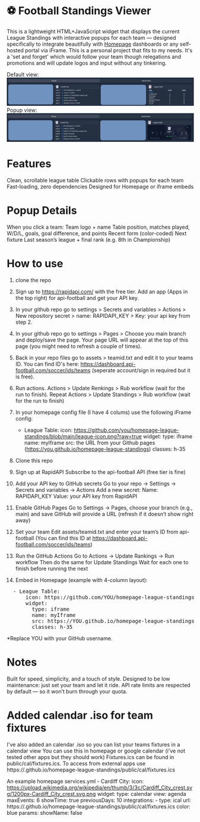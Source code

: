 # ⚽ Football Standings Viewer

This is a lightweight HTML+JavaScript widget that displays the current League Standings with interactive popups for each team — designed specifically to integrate beautifully with [Homepage](https://gethomepage.dev/) dashboards or any self-hosted portal via iFrame.
This is a personal project that fits to my needs. It's a 'set and forget' which would follow your team though relegations and promotions and will update logos and input without any tinkering.

Default view:
![Screenshot](https://github.com/jimmisavage/homepage-league-standings/raw/main/screenshots/newdefault.JPG)
Popup view:
![Screenshot](https://github.com/jimmisavage/homepage-league-standings/raw/main/screenshots/newpopup.JPG)

# Features
Clean, scrollable league table
Clickable rows with popups for each team
Fast-loading, zero dependencies
Designed for Homepage or iframe embeds

# Popup Details
When you click a team:
Team logo + name
Table position, matches played, W/D/L, goals, goal difference, and points
Recent form (color-coded)
Next fixture
Last season’s league + final rank (e.g. 8th in Championship)

# How to use
1. clone the repo
2. Sign up to https://rapidapi.com/ with the free tier. Add an app (Apps in the top right) for api-football and get your API key.
3. In your github repo go to settings > Secrets and variables > Actions > New repository secret > name: RAPIDAPI_KEY > Key: your api key from step 2.
4. In your github repo go to settings > Pages > Choose you main branch and deploy/save the page. Your page URL will appear at the top of this page (you might need to refresh a couple of times).
5. Back in your repo files go to assets > teamid.txt and edit it to your teams ID. You can find ID's here: https://dashboard.api-football.com/soccer/ids/teams (seperate account/sign in required but it is free).
6. Run actions. Actions > Update Renkings > Rub workflow (wait for the run to finish). Repeat Actions > Update Standings > Rub workflow (wait for the run to finish)
7. In your homepage config file (I have 4 colums) use the following iFrame config:
    - League Table:
         icon: https://github.com/you/homepage-league-standings/blob/main/league-icon.png?raw=true
         widget:
           type: iframe
           name: myIframe
           src: the URL from your Github pages (https://you.github.io/homepage-league-standings)
           classes: h-35

1. Clone this repo

2. Sign up at RapidAPI
   Subscribe to the api-football API (free tier is fine)

3. Add your API key to GitHub secrets
   Go to your repo → Settings → Secrets and variables → Actions
   Add a new secret:
   Name: RAPIDAPI_KEY
   Value: your API key from RapidAPI

4. Enable GitHub Pages
   Go to Settings → Pages, choose your branch (e.g., main) and save
   GitHub will provide a URL (refresh if it doesn’t show right away)

5. Set your team
   Edit assets/teamid.txt and enter your team’s ID from api-football
   (You can find this ID at https://dashboard.api-football.com/soccer/ids/teams)

6. Run the GitHub Actions
   Go to Actions → Update Rankings → Run workflow
   Then do the same for Update Standings
   Wait for each one to finish before running the next

7. Embed in Homepage (example with 4-column layout):
<pre>
  - League Table:
      icon: https://github.com/YOU/homepage-league-standings/blob/main/league-icon.png?raw=true
      widget:
        type: iframe
        name: myIframe
        src: https://YOU.github.io/homepage-league-standings
        classes: h-35
</pre>
*Replace YOU with your GitHub username.

# Notes
Built for speed, simplicity, and a touch of style.
Designed to be low maintenance: just set your team and let it ride.
API rate limits are respected by default — so it won’t burn through your quota.

# Added calendar .iso for team fixtures
I've also added an calendar .iso so you can list your teams fixtures in a calendar view
You can use this in homepage or google calendar (i've not tested other apps but they should work)
Fixtures.ics can be found in public/cal/fixtures.ics. To access from external apps use https://<yourusername>.github.io/homepage-league-standings/public/cal/fixtures.ics

An example homepage services.yml
    - Cardiff City:
        icon: https://upload.wikimedia.org/wikipedia/en/thumb/3/3c/Cardiff_City_crest.svg/1200px-Cardiff_City_crest.svg.png
        widget:
          type: calendar
          view: agenda
          maxEvents: 6 
          showTime: true 
          previousDays: 10 
          integrations: 
            - type: ical 
              url: https://<yourusername>.github.io/homepage-league-standings/public/cal/fixtures.ics
              color: blue
              params: 
                showName: false
